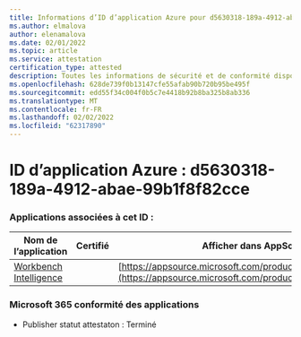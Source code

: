 ```yaml
---
title: Informations d’ID d’application Azure pour d5630318-189a-4912-abae-99b1f8f82cce
ms.author: elmalova
author: elenamalova
ms.date: 02/01/2022
ms.topic: article
ms.service: attestation
certification_type: attested
description: Toutes les informations de sécurité et de conformité disponibles pour d5630318-189a-4912-abae-99b1f8f82cce.
ms.openlocfilehash: 628de739f0b13147cfe55afab90b720b95be495f
ms.sourcegitcommit: edd55f34c004f0b5c7e4418b92b8ba325b8ab336
ms.translationtype: MT
ms.contentlocale: fr-FR
ms.lasthandoff: 02/02/2022
ms.locfileid: "62317890"
---
```

# <a name="azure-app-id-d5630318-189a-4912-abae-99b1f8f82cce"></a>ID d’application Azure : d5630318-189a-4912-abae-99b1f8f82cce


### <a name="apps-associated-with-this-id"></a>Applications associées à cet ID :
| **Nom de l’application** | **Certifié** | **Afficher dans AppSource** |
|--------------|---------------|-----------------------|
| [Workbench Intelligence](https://docs.microsoft.com/microsoft-365-app-certification/forward/WA200002705) |  | [https://appsource.microsoft.com/product/office/WA200002705](https://appsource.microsoft.com/product/office/WA200002705) |

### <a name="microsoft-365-app-compliance-status"></a>Microsoft 365 conformité des applications
- Publisher statut attestaton : Terminé
